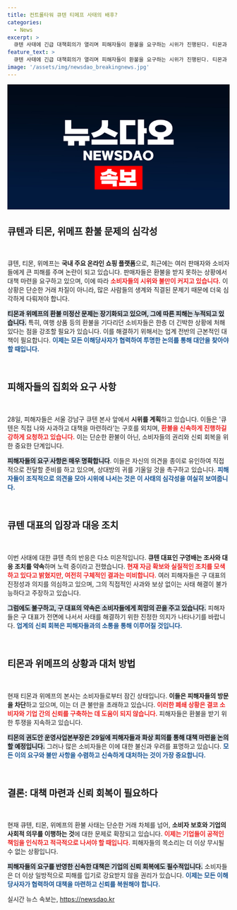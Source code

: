 ```yaml
---
title: 컨트롤타워 큐텐 티메프 사태의 배후?
categories:
  - News
excerpt: >
  큐텐 사태에 긴급 대책회의가 열리며 피해자들이 환불을 요구하는 시위가 진행된다. 티몬과 위메프 본사는 출입금지 상태, 구영배 대표의 직접적인 사과와 해결책 방안이 절실한 상황이다. 궁금증을 불러일으키는 이 사건의 전말을 확인해보세요!
feature_text: >
  큐텐 사태에 긴급 대책회의가 열리며 피해자들이 환불을 요구하는 시위가 진행된다. 티몬과 위메프 본사는 출입금지 상태, 구영배 대표의 직접적인 사과와 해결책 방안이 절실한 상황이다. 궁금증을 불러일으키는 이 사건의 전말을 확인해보세요!
image: '/assets/img/newsdao_breakingnews.jpg'
---
```


<p><img src="/assets/img/newsdao_breakingnews.jpg" alt="bookingtag 속보" /></p>

<h2 data-ke-size="size26">큐텐과 티몬, 위메프 환불 문제의 심각성</h2>

<p data-ke-size="size16">&nbsp;</p>

<p>큐텐, 티몬, 위메프는 <b>국내 주요 온라인 쇼핑 플랫폼</b>으로, 최근에는 여러 판매자와 소비자들에게 큰 피해를 주며 논란이 되고 있습니다. 판매자들은 환불을 받지 못하는 상황에서 대책 마련을 요구하고 있으며, 이에 따라 <b><span style="color: #ee2323;">소비자들의 시위와 불만이 커지고 있습니다.</span></b> 이 상황은 단순한 거래 차질이 아니라, 많은 사람들의 생계와 직결된 문제기 때문에 더욱 심각하게 다뤄져야 합니다. </p>

<p><b><span style="background-color: #21538527;">티몬과 위메프의 환불 미정산 문제는 장기화되고 있으며, 그에 따른 피해는 누적되고 있습니다.</span></b> 특히, 여행 상품 등의 환불을 기다리던 소비자들은 한층 더 긴박한 상황에 처해 있다는 점을 강조할 필요가 있습니다. 이를 해결하기 위해서는 업계 전반의 근본적인 대책이 필요합니다. <b><span style="color: #1a5490;">이제는 모든 이해당사자가 협력하여 투명한 논의를 통해 대안을 찾아야 할 때입니다.</span></b></p>

<p data-ke-size="size16">&nbsp;</p>

<h2 data-ke-size="size26">피해자들의 집회와 요구 사항</h2>

<p data-ke-size="size16">&nbsp;</p>

<p>28일, 피해자들은 서울 강남구 큐텐 본사 앞에서 <b>시위를 계획</b>하고 있습니다. 이들은 '큐텐은 직접 나와 사과하고 대책을 마련하라'는 구호를 외치며, <b><span style="color: #ee2323;">환불을 신속하게 진행하길 강하게 요청하고 있습니다.</span></b> 이는 단순한 환불이 아닌, 소비자들의 권리와 신뢰 회복을 위한 중요한 단계입니다.</p>

<p><b><span style="background-color: #21538527;">피해자들의 요구 사항은 매우 명확합니다</span></b>. 이들은 자신의 의견을 종이로 유인하여 직접적으로 전달할 준비를 하고 있으며, 상대방의 귀를 기울일 것을 촉구하고 있습니다. <b><span style="color: #1a5490;">피해자들이 조직적으로 의견을 모아 시위에 나서는 것은 이 사태의 심각성을 여실히 보여줍니다.</span></b></p>

<p data-ke-size="size16">&nbsp;</p>

<h2 data-ke-size="size26">큐텐 대표의 입장과 대응 조치</h2>

<p data-ke-size="size16">&nbsp;</p>

<p>이번 사태에 대한 큐텐 측의 반응은 다소 미온적입니다. <b>큐텐 대표인 구영배는 조사와 대응 조치를 약속</b>하며 노력 중이라고 전했습니다. <b><span style="color: #ee2323;">현재 자금 확보와 실질적인 조치를 모색하고 있다고 밝혔지만, 여전히 구체적인 결과는 미비합니다.</span></b> 여러 피해자들은 구 대표의 진정성과 의지를 의심하고 있으며, 그의 직접적인 사과와 보상 없이는 사태 해결이 불가능하다고 주장하고 있습니다.</p>

<p><b><span style="background-color: #21538527;">그럼에도 불구하고, 구 대표의 약속은 소비자들에게 희망의 끈을 주고 있습니다.</span></b> 피해자들은 구 대표가 전면에 나서서 사태를 해결하기 위한 진정한 의지가 나타나기를 바랍니다. <b><span style="color: #1a5490;">업계의 신뢰 회복은 피해자들과의 소통을 통해 이루어질 것입니다.</span></b></p>

<p data-ke-size="size16">&nbsp;</p>

<h2 data-ke-size="size26">티몬과 위메프의 상황과 대처 방법</h2>

<p data-ke-size="size16">&nbsp;</p>

<p>현재 티몬과 위메프의 본사는 소비자들로부터 잠긴 상태입니다. <b>이들은 피해자들의 방문을 차단</b>하고 있으며, 이는 더 큰 불만을 초래하고 있습니다. <b><span style="color: #ee2323;">이러한 폐쇄 상황은 결코 소비자와 기업 간의 신뢰를 구축하는 데 도움이 되지 않습니다.</span></b> 피해자들은 환불을 받기 위한 투쟁을 지속하고 있습니다.</p>

<p><b><span style="background-color: #21538527;">티몬의 권도안 운영사업본부장은 29일에 피해자들과 화상 회의를 통해 대책 마련을 논의할 예정입니다.</span></b> 그러나 많은 소비자들은 이에 대한 불신과 우려를 표명하고 있습니다. <b><span style="color: #1a5490;">모든 이의 요구와 불만 사항을 수렴하고 신속하게 대처하는 것이 가장 중요합니다.</span></b></p>

<p data-ke-size="size16">&nbsp;</p>

<h2 data-ke-size="size26">결론: 대책 마련과 신뢰 회복이 필요하다</h2>

<p data-ke-size="size16">&nbsp;</p>

<p>현재 큐텐, 티몬, 위메프의 환불 사태는 단순한 거래 차체를 넘어, <b>소비자 보호와 기업의 사회적 의무를 이행하는 것</b>에 대한 문제로 확장되고 있습니다. <b><span style="color: #ee2323;">이제는 기업들이 공적인 책임을 인식하고 적극적으로 나서야 할 때입니다.</span></b> 피해자들의 목소리는 더 이상 무시될 수 없는 상황입니다.</p>

<p><b><span style="background-color: #21538527;">피해자들의 요구를 반영한 신속한 대책은 기업의 신뢰 회복에도 필수적입니다.</span></b> 소비자들은 더 이상 일방적으로 피해를 입기로 강요받지 않을 권리가 있습니다. <b><span style="color: #1a5490;">이제는 모든 이해당사자가 협력하여 대책을 마련하고 신뢰를 복원해야 합니다.</span></b></p>
실시간 뉴스 속보는, <a href="https://newsdao.kr" rel="dofollow">https://newsdao.kr</a>


